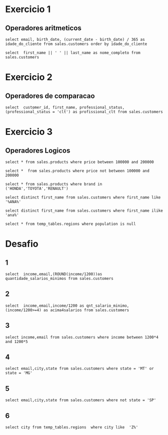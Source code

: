 # Exercicio 1
## Operadores aritmeticos
`
select email,
	birth_date,
	(current_date - birth_date) / 365 as idade_do_cliente
from sales.customers
order by idade_do_cliente
`

`select 
first_name || ' ' || last_name as nome_completo
from sales.customers`

# Exercicio 2
## Operadores de comparacao
`select 
customer_id,
first_name,
professional_status,
(professional_status = 'clt') as profissional_clt
from sales.customers
`
# Exercicio 3
## Operadores Logicos
`select * from sales.products
where price between 100000 and 200000
`

`select * 
from sales.products
where price not between 100000 and 200000
`

`select * from sales.products
where brand in ('HONDA','TOYOTA','RENAULT')
`

`select distinct first_name
from sales.customers
where first_name like '%ANA%'`

`select distinct first_name
from sales.customers
where first_name ilike 'ana%'`

`select * from temp_tables.regions
where population is null`

# Desafio
## 1
`select  income,email,(ROUND(income/1200))as quantidade_salarios_minimos from sales.customers`
## 2
`select  income,email,income/1200 as qnt_salario_minimo,(income/1200>=4) as acima4salarios
from sales.customers`
## 3
`select income,email from sales.customers
where income between 1200*4 and 1200*5`
## 4
`select email,city,state from sales.customers
where state = 'MT' or state = 'MG'`
## 5
`select email,city,state from sales.customers
where not state = 'SP'`
## 6
`select city from temp_tables.regions 
where city like  'Z%'`